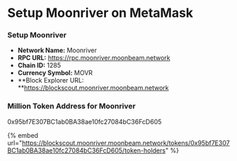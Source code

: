 # Setup Moonriver on MetaMask

### Setup Moonriver

* **Network Name:** Moonriver
* **RPC URL:** https://rpc.moonriver.moonbeam.network
* **Chain ID:** 1285
* **Currency Symbol:** MOVR
* **Block Explorer URL: **https://blockscout.moonriver.moonbeam.network

### Million Token Address for Moonriver

0x95bf7E307BC1ab0BA38ae10fc27084bC36FcD605

{% embed url="https://blockscout.moonriver.moonbeam.network/tokens/0x95bf7E307BC1ab0BA38ae10fc27084bC36FcD605/token-holders" %}
